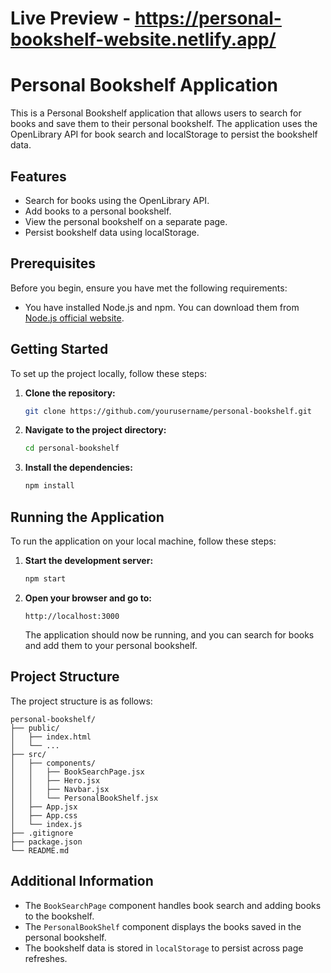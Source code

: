 # Live Preview - https://personal-bookshelf-website.netlify.app/

# Personal Bookshelf Application

This is a Personal Bookshelf application that allows users to search for books and save them to their personal bookshelf. The application uses the OpenLibrary API for book search and localStorage to persist the bookshelf data.

## Features

- Search for books using the OpenLibrary API.
- Add books to a personal bookshelf.
- View the personal bookshelf on a separate page.
- Persist bookshelf data using localStorage.

## Prerequisites

Before you begin, ensure you have met the following requirements:

- You have installed Node.js and npm. You can download them from [Node.js official website](https://nodejs.org/).

## Getting Started

To set up the project locally, follow these steps:

1. **Clone the repository:**

   ```bash
   git clone https://github.com/yourusername/personal-bookshelf.git


2. **Navigate to the project directory:**

   ```bash
   cd personal-bookshelf
   ```

3. **Install the dependencies:**

   ```bash
   npm install
   ```

## Running the Application

To run the application on your local machine, follow these steps:

1. **Start the development server:**

   ```bash
   npm start
   ```

2. **Open your browser and go to:**

   ```
   http://localhost:3000
   ```

   The application should now be running, and you can search for books and add them to your personal bookshelf.

## Project Structure

The project structure is as follows:

```
personal-bookshelf/
├── public/
│   ├── index.html
│   └── ...
├── src/
│   ├── components/
│   │   ├── BookSearchPage.jsx
│   │   ├── Hero.jsx
│   │   ├── Navbar.jsx
│   │   └── PersonalBookShelf.jsx
│   ├── App.jsx
│   ├── App.css
│   └── index.js
├── .gitignore
├── package.json
└── README.md
```

## Additional Information

- The `BookSearchPage` component handles book search and adding books to the bookshelf.
- The `PersonalBookShelf` component displays the books saved in the personal bookshelf.
- The bookshelf data is stored in `localStorage` to persist across page refreshes.
